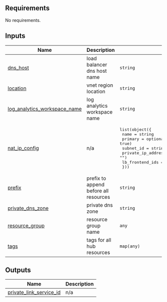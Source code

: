 

<!-- BEGIN_TF_DOCS -->
## Requirements

No requirements.

## Inputs

| Name | Description | Type | Default | Required |
|------|-------------|------|---------|:--------:|
| <a name="input_dns_host"></a> [dns\_host](#input\_dns\_host) | load balancer dns host name | `string` | `null` | no |
| <a name="input_location"></a> [location](#input\_location) | vnet region location | `string` | n/a | yes |
| <a name="input_log_analytics_workspace_name"></a> [log\_analytics\_workspace\_name](#input\_log\_analytics\_workspace\_name) | log analytics workspace name | `string` | `null` | no |
| <a name="input_nat_ip_config"></a> [nat\_ip\_config](#input\_nat\_ip\_config) | n/a | <pre>list(object({<br>    name               = string<br>    primary            = optional(bool, true)<br>    subnet_id          = string<br>    private_ip_address = optional(string, "")<br>    lb_frontend_ids    = optional(list(any), [])<br>  }))</pre> | `[]` | no |
| <a name="input_prefix"></a> [prefix](#input\_prefix) | prefix to append before all resources | `string` | n/a | yes |
| <a name="input_private_dns_zone"></a> [private\_dns\_zone](#input\_private\_dns\_zone) | private dns zone | `string` | `null` | no |
| <a name="input_resource_group"></a> [resource\_group](#input\_resource\_group) | resource group name | `any` | n/a | yes |
| <a name="input_tags"></a> [tags](#input\_tags) | tags for all hub resources | `map(any)` | `{}` | no |

## Outputs

| Name | Description |
|------|-------------|
| <a name="output_private_link_service_id"></a> [private\_link\_service\_id](#output\_private\_link\_service\_id) | n/a |
<!-- END_TF_DOCS -->
